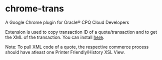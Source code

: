 # chrome-trans
A Google Chrome plugin for Oracle® CPQ Cloud Developers

Extension is used to copy transaction ID of a quote/transaction and to get the XML of the transaction. You can install [here](https://chrome.google.com/webstore/detail/trans/hibbglnajpmpphbbhfhabbhacojcfcdf). 


Note: To pull XML code of a quote, the respective commerce process should have atleast one Printer Friendly/History XSL View.
